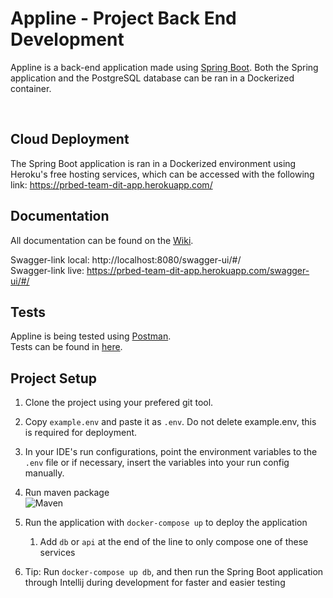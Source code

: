 # Appline - Project Back End Development

Appline is a back-end application made using [Spring Boot](https://spring.io/). Both the Spring application and the PostgreSQL database can be ran in a Dockerized container.

<br>

## Cloud Deployment
The Spring Boot application is ran in a Dockerized environment using Heroku's free hosting services, which can be accessed with the following link:
https://prbed-team-dit-app.herokuapp.com/

## Documentation

All documentation can be found on the [Wiki](https://github.com/huict/prbed-2122-v2c-teamdit/wiki).

Swagger-link local: http://localhost:8080/swagger-ui/#/  
Swagger-link live: https://prbed-team-dit-app.herokuapp.com/swagger-ui/#/

## Tests

Appline is being tested using [Postman](https://www.postman.com/).  
Tests can be found in [here](../development/postman).


## Project Setup
1. Clone the project using your prefered git tool.  

2. Copy `example.env` and paste it as `.env`. Do not delete example.env, this is required for deployment.  

3. In your IDE's run configurations, point the environment variables to the `.env` file or if necessary, insert the variables into your run config manually.  

4. Run maven package  
![Maven](https://i.imgur.com/2pTRQnp.png)  

5. Run the application with `docker-compose up` to deploy the application
   1. Add `db` or `api` at the end of the line to only compose one of these services  

6. Tip: Run `docker-compose up db`, and then run the Spring Boot application through Intellij during development for faster and easier testing
